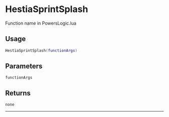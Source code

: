 # HestiaSprintSplash
Function name in PowersLogic.lua
## Usage
```lua
HestiaSprintSplash(functionArgs)
```
## Parameters
`functionArgs`
## Returns
`none`

---